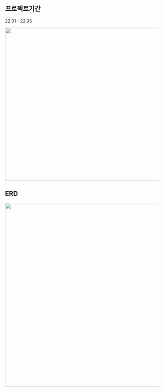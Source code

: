 ## 프로젝트기간

22.01 - 22.05

<img src="https://user-images.githubusercontent.com/30069784/155072782-84d994fa-6c62-4a58-b1cc-5db1770807a7.png" width="700" height="500"/>

## ERD

<img src="https://user-images.githubusercontent.com/30069784/155072950-e8b46ca6-3748-4def-a0b9-ed807463caa3.png" width="800" height="600"/>
